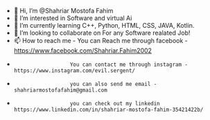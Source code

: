 - 👋 Hi, I’m @Shahriar Mostofa Fahim
- 👀 I’m interested in Software and virtual Ai
- 🌱 I’m currently learning C++, Python, HTML, CSS, JAVA, Kotlin.
- 💞️ I’m looking to collaborate on For any Software realated Job!
- 📫 How to reach me - You can Reach me through facebook - https://www.facebook.com/Shahriar.Fahim2002
-                       You can contact me through instagram - https://www.instagram.com/evil.sergent/
-                       you can also send me email - shahriarmostofafahim@gmail.com
-                       you can check out my linkedin https://www.linkedin.com/in/shahriar-mostofa-fahim-35421422b/

<!---
Jiren355/Jiren355 is a ✨ special ✨ repository because its `README.md` (this file) appears on your GitHub profile.
You can click the Preview link to take a look at your changes.
--->
